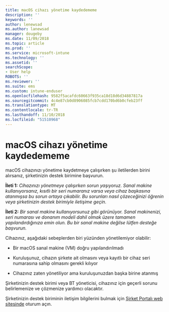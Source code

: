 ```yaml
---
title: macOS cihazı yönetime kaydedememe
description: ''
keywords: ''
author: lenewsad
ms.author: lanewsad
manager: dougeby
ms.date: 11/09/2018
ms.topic: article
ms.prod: ''
ms.service: microsoft-intune
ms.technology: ''
ms.assetid: ''
searchScope:
- User help
ROBOTS: ''
ms.reviewer: ''
ms.suite: ems
ms.custom: intune-enduser
ms.openlocfilehash: 9582f5acafdc60663f935ca18d18d6d34887817a
ms.sourcegitcommit: 4c4e87cb0d8906085fcb7cdd170bd6b0cfeb23ff
ms.translationtype: MT
ms.contentlocale: tr-TR
ms.lasthandoff: 11/10/2018
ms.locfileid: "51510968"
---
```

# <a name="unable-to-get-macos-device-managed"></a>macOS cihazı yönetime kaydedememe

macOS cihazınızı yönetime kaydetmeye çalışırken şu iletilerden birini alırsanız, şirketinizin destek birimine başvurun.

**İleti 1:** *Cihazınızı yönetmeye çalışırken sorun yaşıyoruz. Sanal makine kullanıyorsanız, kısıtlı bir seri numaranız varsa veya cihaz başkasına atanmışsa bu sorun ortaya çıkabilir. Bu sorunları nasıl çözeceğinizi öğrenin veya şirketinizin destek birimiyle iletişime geçin.*

**İleti 2:** *Bir sanal makine kullanıyorsunuz gibi görünüyor. Sanal makinenizi, seri numarası ve donanım modeli dahil olmak üzere tamamen yapılandırdığınıza emin olun. Bu bir sanal makine değilse lütfen desteğe başvurun.*  

Cihazınız, aşağıdaki sebeplerden biri yüzünden yönetilemiyor olabilir: 

* Bir macOS sanal makine (VM) doğru yapılandırılmadı   

* Kuruluşunuz, cihazın şirkete ait olmasını veya kayıtlı bir cihaz seri numarasına sahip olmasını gerekli kılıyor   

* Cihazınız zaten yönetiliyor ama kuruluşunuzdan başka birine atanmış  

Şirketinizin destek birimi veya BT yöneticisi, cihazınız için geçerli sorunu belirlemenize ve çözmenize yardımcı olacaktır.  

Şirketinizin destek biriminin iletişim bilgilerini bulmak için [Şirket Portalı web sitesinde](https://go.microsoft.com/fwlink/?linkid=2010980) oturum açın.
